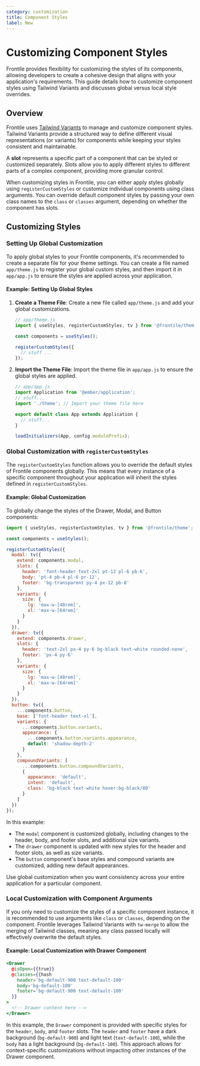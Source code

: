 ```yaml
---
category: customization
title: Component Styles
label: New
---
```


# Customizing Component Styles

Frontile provides flexibility for customizing the styles of its components, allowing developers to create a cohesive design that aligns with your application's requirements. This guide details how to customize component styles using Tailwind Variants and discusses global versus local style overrides.

## Overview

Frontile uses [Tailwind Variants](https://www.tailwind-variants.org/) to manage and customize component styles. Tailwind Variants provide a structured way to define different visual representations (or variants) for components while keeping your styles consistent and maintainable.

A **slot** represents a specific part of a component that can be styled or customized separately. Slots allow you to apply different styles to different parts of a complex component, providing more granular control.

When customizing styles in Frontile, you can either apply styles globally using `registerCustomStyles` or customize individual components using class arguments. You can override default component styles by passing your own class names to the `class` or `classes` argument, depending on whether the component has slots.

## Customizing Styles

### Setting Up Global Customization

To apply global styles to your Frontile components, it's recommended to create a separate file for your theme settings. You can create a file named `app/theme.js` to register your global custom styles, and then import it in `app/app.js` to ensure the styles are applied across your application.

#### Example: Setting Up Global Styles

1. **Create a Theme File**: Create a new file called `app/theme.js` and add your global customizations.

   ```javascript
   // app/theme.js
   import { useStyles, registerCustomStyles, tv } from '@frontile/theme';

   const components = useStyles();

   registerCustomStyles({
     // stuff ...
   });
   ```

2. **Import the Theme File**: Import the theme file in `app/app.js` to ensure the global styles are applied.

   ```javascript
   // app/app.js
   import Application from '@ember/application';
   // stuff...
   import './theme'; // Import your theme file here

   export default class App extends Application {
     // stuff...
   }

   loadInitializers(App, config.modulePrefix);
   ```

### Global Customization with `registerCustomStyles`

The `registerCustomStyles` function allows you to override the default styles of Frontile components globally. This means that every instance of a specific component throughout your application will inherit the styles defined in `registerCustomStyles`.

#### Example: Global Customization

To globally change the styles of the Drawer, Modal, and Button components:

```javascript
import { useStyles, registerCustomStyles, tv } from '@frontile/theme';

const components = useStyles();

registerCustomStyles({
  modal: tv({
    extend: components.modal,
    slots: {
      header: 'font-header text-2xl pt-12 pl-6 pb-6',
      body: 'pt-4 pb-4 pl-6 pr-12',
      footer: 'bg-transparent py-4 px-12 pb-8'
    },
    variants: {
      size: {
        lg: 'max-w-[48rem]',
        xl: 'max-w-[64rem]'
      }
    }
  }),
  drawer: tv({
    extend: components.drawer,
    slots: {
      header: 'text-2xl px-4 py-6 bg-black text-white rounded-none',
      footer: 'px-4 py-6'
    },
    variants: {
      size: {
        lg: 'max-w-[48rem]',
        xl: 'max-w-[64rem]'
      }
    }
  }),
  button: tv({
    ...components.button,
    base: ['font-header text-xl'],
    variants: {
      ...components.button.variants,
      appearance: {
        ...components.button.variants.appearance,
        default: 'shadow-depth-2'
      }
    },
    compoundVariants: [
      ...components.button.compoundVariants,
      {
        appearance: 'default',
        intent: 'default',
        class: 'bg-black text-white hover:bg-black/80'
      }
    ]
  })
});
```

In this example:

- The `modal` component is customized globally, including changes to the header, body, and footer slots, and additional size variants.
- The `drawer` component is updated with new styles for the header and footer slots, as well as size variants.
- The `button` component's base styles and compound variants are customized, adding new default appearances.

Use global customization when you want consistency across your entire application for a particular component.

### Local Customization with Component Arguments

If you only need to customize the styles of a specific component instance, it is recommended to use arguments like `class` or `classes`, depending on the component. Frontile leverages Tailwind Variants with `tw-merge` to allow the merging of Tailwind classes, meaning any class passed locally will effectively overwrite the default styles.

#### Example: Local Customization with Drawer Component

```hbs
<Drawer
  @isOpen={{true}}
  @classes={{hash
    header='bg-default-900 text-default-100'
    body='bg-default-100'
    footer='bg-default-900 text-default-100'
  }}
>
  <!-- Drawer content here -->
</Drawer>
```

In this example, the `Drawer` component is provided with specific styles for the `header`, `body`, and `footer` slots. The `header` and `footer` have a dark background (`bg-default-900`) and light text (`text-default-100`), while the `body` has a light background (`bg-default-100`). This approach allows for context-specific customizations without impacting other instances of the Drawer component.
